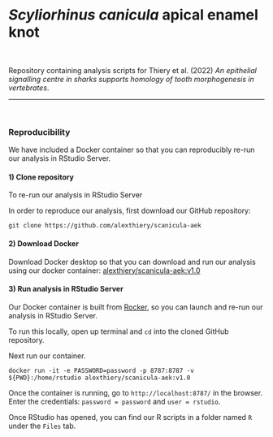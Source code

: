 # *Scyliorhinus canicula* apical enamel knot

<br/>

Repository containing analysis scripts for Thiery et al. (2022) *An epithelial signalling centre in sharks supports homology of tooth morphogenesis in vertebrates*.

---

<br/>

### Reproducibility

We have included a Docker container so that you can reproducibly re-run our analysis in RStudio Server.

#### 1) Clone repository

To re-run our analysis in RStudio Server

In order to reproduce our analysis, first download our GitHub repository:

```shell
git clone https://github.com/alexthiery/scanicula-aek
```

#### 2) Download Docker

Download Docker desktop so that you can download and run our analysis using our docker container: [alexthiery/scanicula-aek:v1.0](https://hub.docker.com/repository/docker/alexthiery/scanicula-aek)

#### 3) Run analysis in RStudio Server

Our Docker container is built from [Rocker](https://hub.docker.com/r/rocker/rstudio), so you can launch and re-run our analysis in RStudio Server.

To run this locally, open up terminal and `cd` into the cloned GitHub repository.

Next run our container.

```shell
docker run -it -e PASSWORD=password -p 8787:8787 -v ${PWD}:/home/rstudio alexthiery/scanicula-aek:v1.0
```

Once the container is running, go to `http://localhost:8787/` in the browser. Enter the credentials: `password = password` and `user = rstudio`.

Once RStudio has opened, you can find our R scripts in a folder named `R` under the `Files` tab.